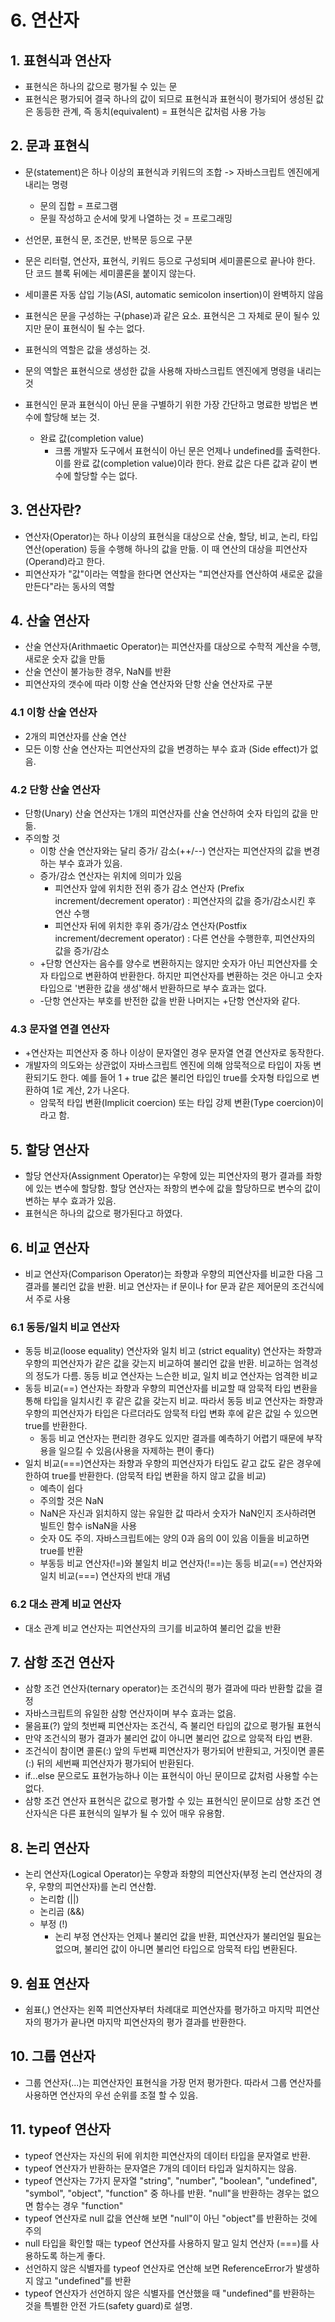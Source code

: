 # 6. 연산자
## 1. 표현식과 연산자
- 표현식은 하나의 값으로 평가될 수 있는 문
- 표현식은 평가되어 결국 하나의 값이 되므로 표현식과 표현식이 평가되어 생성된 값은 동등한 관계, 즉 동치(equivalent) = 표현식은 값처럼 사용 가능
## 2. 문과 표현식
- 문(statement)은 하나 이상의 표현식과 키워드의 조합 -> 자바스크립트 엔진에게 내리는 명령
    - 문의 집합 = 프로그램
    - 문읠 작성하고 순서에 맞게 나열하는 것 = 프로그래밍
- 선언문, 표현식 문, 조건문, 반복문 등으로 구분
- 문은 리터럴, 연산자, 표현식, 키워드 등으로 구성되며 세미콜론으로 끝나야 한다. 단 코드 블록 뒤에는 세미콜론을 붙이지 않는다.
- 세미콜론 자동 삽입 기능(ASI, automatic semicolon insertion)이 완벽하지 않음
- 표현식은 문을 구성하는 구(phase)과 같은 요소. 표현식은 그 자체로 문이 될수 있지만 문이 표현식이 될 수는 없다.
- 표현식의 역할은 값을 생성하는 것.
- 문의 역할은 표현식으로 생성한 값을 사용해 자바스크립트 엔진에게 명령을 내리는 것
- 표현식인 문과 표현식이 아닌 문을 구별하기 위한 가장 간단하고 명료한 방법은 변수에 할당해 보는 것.

    - 완료 값(completion value)
        - 크롬 개발자 도구에서 표현식이 아닌 문은 언제나 undefined를 출력한다. 이를 완료 값(completion value)이라 한다. 완료 값은 다른 값과 같이 변수에 할당할 수는 없다.
## 3. 연산자란?
- 연산자(Operator)는 하나 이상의 표현식을 대상으로 산술, 할당, 비교, 논리, 타입 연산(operation) 등을 수행해 하나의 값을 만듦. 이 때 연산의 대상을 피연산자(Operand)라고 한다.
- 피연산자가 "값"이라는 역할을 한다면 연산자는 "피연산자를 연산하여 새로운 값을 만든다"라는 동사의 역할

## 4. 산술 연산자
- 산술 연산자(Arithmaetic Operator)는 피연산자를 대상으로 수학적 계산을 수행, 새로운 숫자 값을 만듦
- 산술 연산이 불가능한 경우, NaN를 반환
- 피연산자의 갯수에 따라 이항 산술 연산자와 단항 산술 연산자로 구분

### 4.1 이항 산술 연산자
- 2개의 피연산자를 산술 연산
- 모든 이항 산술 연산자는 피연산자의 값을 변경하는 부수 효과 (Side effect)가 없음.

### 4.2 단항 산술 연산자
- 단항(Unary) 산술 연산자는 1개의 피연산자를 산술 연산하여 숫자 타입의 값을 만듦.
- 주의할 것
    - 이항 산술 연산자와는 달리 증가/ 감소(++/--) 연산자는 피연산자의 값을 변경하는 부수 효과가 있음.
    - 증가/감소 연산자는 위치에 의미가 있음
        - 피연산자 앞에 위치한 전위 증가 감소 연산자 (Prefix increment/decrement operator) : 피연산자의 값을 증가/감소시킨 후 연산 수행
        - 피연산자 뒤에 위치한 후위 증가/감소 연산자(Postfix increment/decrement operator) : 다른 연산을 수행한후, 피연산자의 값을 증가/감소
    - +단항 연산자는 음수를 양수로 변환하지는 않지만 숫자가 아닌 피연산자를 숫자 타입으로 변환하여 반환한다. 하지만 피연산자를 변환하는 것은 아니고 숫자 타입으로 '변환한 값을 생성'해서 반환하므로 부수 효과는 없다.
    - -단항 연산자는 부호를 반전한 값을 반환 나머지는 +단항 연산자와 같다.
### 4.3 문자열 연결 연산자
- +연산자는 피연산자 중 하나 이상이 문자열인 경우 문자열 연결 연산자로 동작한다.
- 개발자의 의도와는 상관없이 자바스크립트 엔진에 의해 암묵적으로 타입이 자동 변환되기도 한다. 예를 들어 1 + true 값은 불리언 타입인 true를 숫자형 타입으로 변환하여 1로 계산, 2가 나온다.
    - 암묵적 타입 변환(Implicit coercion) 또는 타입 강제 변환(Type coercion)이라고 함.

## 5. 할당 연산자
- 할당 연산자(Assignment Operator)는 우항에 있는 피연산자의 평가 결과를 좌항에 있는 변수에 할당함. 할당 연산자는 좌항의 변수에 값을 할당하므로 변수의 값이 변하는 부수 효과가 있음.
- 표현식은 하나의 값으로 평가된다고 하였다.

## 6. 비교 연산자
- 비교 연산자(Comparison Operator)는 좌향과 우향의 피연산자를 비교한 다음 그 결과를 불리언 값을 반환. 비교 연산자는 if 문이나 for 문과 같은 제어문의 조건식에서 주로 사용

### 6.1 동등/일치 비교 연산자
- 동등 비교(loose equality) 연산자와 일치 비고 (strict equality) 연산자는 좌향과 우향의 피연산자가 같은 값을 갖는지 비교하여 불리언 값을 반환. 비교하는 엄격성의 정도가 다름. 동등 비교 연산자는 느슨한 비교, 일치 비교 연산자는 엄격한 비교
- 동등 비교(==) 연산자는 좌향과 우향의 피연산자를 비교할 때 암묵적 타입 변환을 통해 타입을 일치시킨 후 같은 값을 갖는지 비교. 따라서 동등 비교 연산자는 좌향과 우향의 피연산자가 타입은 다르더라도 암묵적 타입 변화 후에 같은 값일 수 있으면 true를 반환한다.
    - 동등 비교 연산자는 편리한 경우도 있지만 결과를 예측하기 어렵기 때문에 부작용을 일으킬 수 있음(사용을 자제하는 편이 좋다)
- 일치 비교(===)연산자는 좌향과 우향의 피연산자가 타입도 같고 값도 같은 경우에 한하여 true를 반환한다. (암묵적 타입 변환을 하지 않고 값을 비교)
    - 예측이 쉽다
    - 주의할 것은 NaN
    - NaN은 자신과 읽치하지 않는 유일한 값 따라서 숫자가 NaN인지 조사하려면 빌트인 함수 isNaN을 사용
    - 숫자 0도 주의. 자바스크립트에는 양의 0과 음의 0이 있음 이들을 비교하면 true를 반환
    - 부동등 비교 연산자(!=)와 불일치 비교 연산자(!==)는 동등 비교(==) 연산자와 일치 비교(===) 연산자의 반대 개념
### 6.2 대소 관계 비교 연산자
- 대소 관계 비교 연산자는 피연산자의 크기를 비교하여 불리언 값을 반환

## 7. 삼항 조건 연산자
- 삼항 조건 연산자(ternary operator)는 조건식의 평가 결과에 따라 반환할 값을 결정
- 자바스크립트의 유일한 삼항 연산자이며 부수 효과는 없음.
- 물음표(?) 앞의 첫번째 피연산자는 조건식, 즉 불리언 타입의 값으로 평가될 표현식
- 만약 조건식의 평가 결과가 불리언 값이 아니면 불리언 값으로 암묵적 타입 변환.
- 조건식이 참이면 콜론(:) 앞의 두번째 피연산자가 평가되어 반환되고, 거짓이면 콜론(:) 뒤의 세번째 피연산자가 평가되어 반환된다.
- if...else 문으로도 표현가능하나 이는 표현식이 아닌 문이므로 값처럼 사용할 수는 없다.
- 삼항 조건 연산자 표현식은 값으로 평가할 수 있는 표현식인 문이므로 삼항 조건 연산자식은 다른 표현식의 일부가 될 수 있어 매우 유용함.
## 8. 논리 연산자
- 논리 연산자(Logical Operator)는 우향과 좌향의 피연산자(부정 논리 연산자의 경우, 우향의 피연산자)를 논리 연산함.
    - 논리합 (||)
    - 논리곱 (&&)
    - 부정 (!)
        - 논리 부정 연산자는 언제나 불리언 값을 반환, 피연산자가 불리언일 필요는 없으며, 불리언 값이 아니면 불리언 타입으로 암묵적 타입 변환된다.
## 9. 쉼표 연산자
- 쉼표(,) 연산자는 왼쪽 피연산자부터 차례대로 피연산자를 평가하고 마지막 피연산자의 평가가 끝나면 마지막 피연산자의 평가 결과를 반환한다.

## 10. 그룹 연산자
- 그룹 연산자(...)는 피연산자인 표현식을 가장 먼저 평가한다. 따라서 그룹 연산자를 사용하면 연산자의 우선 순위를 조절 할 수 있음.

## 11. typeof 연산자
- typeof 연산자는 자신의 뒤에 위치한 피연산자의 데이터 타입을 문자열로 반환.
- typeof 연산자가 반환하는 문자열은 7개의 데이터 타입과 일치하지는 않음.
- typeof 연산자는 7가지 문자열 "string", "number", "boolean", "undefined", "symbol", "object", "function" 중 하나를 반환. "null"을 반환하는 경우는 없으면 함수는 경우 "function"
- typeof 연산자로 null 값을 연산해 보면 "null"이 아닌 "object"를 반환하는 것에 주의
- null 타입을 확인할 때는 typeof 연산자를 사용하지 말고 일치 연산자 (===)를 사용하도록 하는게 좋다.
- 선언하지 않은 식별자를 typeof 연산자로 연산해 보면 ReferenceError가 발생하지 않고 "undefined"를 반환
- typeof 연산자가 선언하지 않은 식별자를 연산했을 때 "undefined"를 반환하는 것을 특별한 안전 가드(safety guard)로 설명.